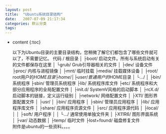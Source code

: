 ```yaml
---
layout: post
title:  "Ubuntu系统目录结构"
date:   2007-07-09 21:17:34
categories: 默认分类
tags:
---
```


* content
{:toc}

   以下为Ubuntu目录的主要目录结构，您稍微了解它们都包含了哪些文件就可以了，不需要记忆。
代码 /   根目录  │  ├boot/      启动文件。所有与系统启动有关的文件都保存在这里  │    └grub/   Grub引导器相关的文件  │  ├dev/       设备文件  ├proc/      内核与进程镜像  │  ├mnt/      临时挂载  ├media/   挂载媒体设备  │  ├root/      root用户的$HOME目录  ├home/           │    ├user/   普通用户的$HOME目录  │    └.../  │  ├bin/      系统程序  ├sbin/      管理员系统程序  ├lib/      系统程序库文件  ├etc/      系统程序和大部分应用程序的全局配置文件  │   ├init.d/   SystemV风格的启动脚本  │   ├rcX.d/   启动脚本的链接，定义运行级别  │   ├network/   网络配置文件  │   ├X11/      图形界面配置文件  │  ├usr/        │   ├bin/      应用程序  │   ├sbin/   管理员应用程序  │   ├lib/      应用程序库文件  │   ├share/   应用程序资源文件  │   ├src/      应用程序源代码  │   ├local/        │   │     ├soft/      用户程序        │   │     └.../      通常使用单独文件夹  │   ├X11R6/   图形界面系统  │  ├var/         动态数据  │  ├temp/         临时文件  ├lost+found/   磁盘修复文件  
附件是ubuntu的一些资料。。。。
        
